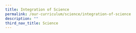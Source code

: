 ```yaml
---
title: Integration of Science
permalink: /our-curriculum/science/integration-of-science
description: ""
third_nav_title: Science
---
```

